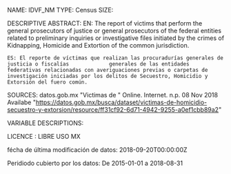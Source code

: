 NAME: IDVF_NM 
TYPE: Census
SIZE: 

DESCRIPTIVE ABSTRACT: 
	EN: The report of victims that perform the general prosecutors of justice or general prosecutors 		    of the federal entities related to preliminary inquiries or investigative files initiated by 	     the crimes of Kidnapping, Homicide and Extortion of the common jurisdiction.
	
	ES: El reporte de víctimas que realizan las procuradurías generales de justicia o fiscalías 		    generales de las entidades federativas relacionadas con averiguaciones previas o carpetas de 		    investigación iniciadas por los delitos de Secuestro, Homicidio y Extorsión del fuero común.
	


SOURCES: datos.gob.mx "Victimas de " Online. Internet. 
n.p. 08 Nov 2018 Availabe "https://datos.gob.mx/busca/dataset/victimas-de-homicidio-secuestro-y-extorsion/resource/ff31cf92-6d71-4942-9255-a0ef1cbb89a2"

VARIABLE DESCRIPTIONS:

LICENCE : LIBRE USO MX


fécha de última modificación de datos: 2018-09-20T00:00:00Z

Peridiodo cubierto por los datos: De 2015-01-01 a 2018-08-31
